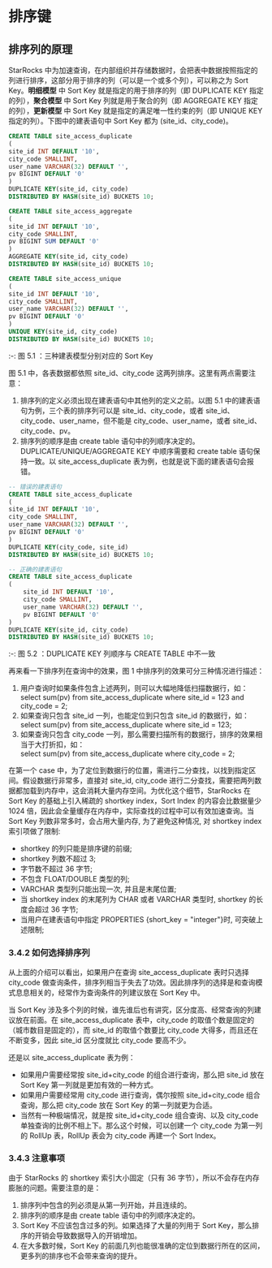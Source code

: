 # 排序键

## 排序列的原理

StarRocks 中为加速查询，在内部组织并存储数据时，会把表中数据按照指定的列进行排序，这部分用于排序的列（可以是一个或多个列），可以称之为 Sort Key。**明细模型** 中 Sort Key 就是指定的用于排序的列（即 DUPLICATE KEY 指定的列），**聚合模型** 中 Sort Key 列就是用于聚合的列（即 AGGREGATE KEY 指定的列），**更新模型** 中 Sort Key 就是指定的满足唯一性约束的列（即 UNIQUE KEY 指定的列）。下图中的建表语句中 Sort Key 都为 (site\_id、city\_code)。

~~~SQL
CREATE TABLE site_access_duplicate
(
site_id INT DEFAULT '10',
city_code SMALLINT,
user_name VARCHAR(32) DEFAULT '',
pv BIGINT DEFAULT '0'
)
DUPLICATE KEY(site_id, city_code)
DISTRIBUTED BY HASH(site_id) BUCKETS 10;

CREATE TABLE site_access_aggregate
(
site_id INT DEFAULT '10',
city_code SMALLINT,
pv BIGINT SUM DEFAULT '0'
)
AGGREGATE KEY(site_id, city_code)
DISTRIBUTED BY HASH(site_id) BUCKETS 10;

CREATE TABLE site_access_unique
(
site_id INT DEFAULT '10',
city_code SMALLINT,
user_name VARCHAR(32) DEFAULT '',
pv BIGINT DEFAULT '0'
)
UNIQUE KEY(site_id, city_code)
DISTRIBUTED BY HASH(site_id) BUCKETS 10;
~~~

:-: 图 5.1 ：三种建表模型分别对应的 Sort Key

图 5.1 中，各表数据都依照 site\_id、city\_code 这两列排序。这里有两点需要注意：

1. 排序列的定义必须出现在建表语句中其他列的定义之前。以图 5.1 中的建表语句为例，三个表的排序列可以是 site\_id、city\_code，或者 site\_id、city\_code、user\_name，但不能是 city\_code、user\_name，或者 site\_id、city\_code、pv。
2. 排序列的顺序是由 create table 语句中的列顺序决定的。DUPLICATE/UNIQUE/AGGREGATE KEY 中顺序需要和 create table 语句保持一致。以 site\_access\_duplicate 表为例，也就是说下面的建表语句会报错。

~~~ SQL
-- 错误的建表语句
CREATE TABLE site_access_duplicate
(
site_id INT DEFAULT '10',
city_code SMALLINT,
user_name VARCHAR(32) DEFAULT '',
pv BIGINT DEFAULT '0'
)
DUPLICATE KEY(city_code, site_id)
DISTRIBUTED BY HASH(site_id) BUCKETS 10;

-- 正确的建表语句
CREATE TABLE site_access_duplicate
(
    site_id INT DEFAULT '10',
    city_code SMALLINT,
    user_name VARCHAR(32) DEFAULT '',
    pv BIGINT DEFAULT '0'
)
DUPLICATE KEY(site_id, city_code)
DISTRIBUTED BY HASH(site_id) BUCKETS 10;
~~~

:-: 图 5.2 ：DUPLICATE KEY 列顺序与 CREATE TABLE 中不一致

再来看一下排序列在查询中的效果，图 1 中排序列的效果可分三种情况进行描述：

1. 用户查询时如果条件包含上述两列，则可以大幅地降低扫描数据行，如：  
    select sum(pv) from site\_access\_duplicate where site\_id = 123 and city\_code = 2;
2. 如果查询只包含 site\_id 一列，也能定位到只包含 site\_id 的数据行，如：  
    select sum(pv) from site\_access\_duplicate where site\_id = 123;
3. 如果查询只包含 city\_code 一列，那么需要扫描所有的数据行，排序的效果相当于大打折扣，如：  
    select sum(pv) from site\_access\_duplicate where city\_code = 2;

在第一个 case 中，为了定位到数据行的位置，需进行二分查找，以找到指定区间。假设数据行非常多，直接对 site\_id, city\_code 进行二分查找，需要把两列数据都加载到内存中，这会消耗大量内存空间。为优化这个细节，StarRocks 在 Sort Key 的基础上引入稀疏的 shortkey index，Sort Index 的内容会比数据量少 1024 倍，因此会全量缓存在内存中，实际查找的过程中可以有效加速查询。当 Sort Key 列数非常多时，会占用大量内存, 为了避免这种情况, 对 shortkey index 索引项做了限制:

* shortkey 的列只能是排序键的前缀;
* shortkey 列数不超过 3;
* 字节数不超过 36 字节;
* 不包含 FLOAT/DOUBLE 类型的列;
* VARCHAR 类型列只能出现一次, 并且是末尾位置;
* 当 shortkey index 的末尾列为 CHAR 或者 VARCHAR 类型时, shortkey 的长度会超过 36 字节;
* 当用户在建表语句中指定 PROPERTIES {short\_key = "integer"}时, 可突破上述限制;

### 3.4.2 如何选择排序列

从上面的介绍可以看出，如果用户在查询 site\_access\_duplicate 表时只选择 city\_code 做查询条件，排序列相当于失去了功效。因此排序列的选择是和查询模式息息相关的，经常作为查询条件的列建议放在 Sort Key 中。

当 Sort Key 涉及多个列的时候，谁先谁后也有讲究，区分度高、经常查询的列建议放在前面。在 site\_access\_duplicate 表中，city\_code 的取值个数是固定的（城市数目是固定的），而 site\_id 的取值个数要比 city\_code 大得多，而且还在不断变多，因此 site\_id 区分度就比 city\_code 要高不少。

还是以 site\_access\_duplicate 表为例：

* 如果用户需要经常按 site\_id+city\_code 的组合进行查询，那么把 site\_id 放在 Sort Key 第一列就是更加有效的一种方式。
* 如果用户需要经常用 city\_code 进行查询，偶尔按照 site\_id+city\_code 组合查询，那么把 city\_code 放在 Sort Key 的第一列就更为合适。
* 当然有一种极端情况，就是按 site\_id+city\_code 组合查询、以及 city\_code 单独查询的比例不相上下。那么这个时候，可以创建一个 city\_code 为第一列的 RollUp 表，RollUp 表会为 city\_code 再建一个 Sort Index。

### 3.4.3 注意事项

由于 StarRocks 的 shortkey 索引大小固定（只有 36 字节），所以不会存在内存膨胀的问题。需要注意的是：

1. 排序列中包含的列必须是从第一列开始，并且连续的。
2. 排序列的顺序是由 create table 语句中的列顺序决定的。
3. Sort Key 不应该包含过多的列。如果选择了大量的列用于 Sort Key，那么排序的开销会导致数据导入的开销增加。
4. 在大多数时候，Sort Key 的前面几列也能很准确的定位到数据行所在的区间，更多列的排序也不会带来查询的提升。
